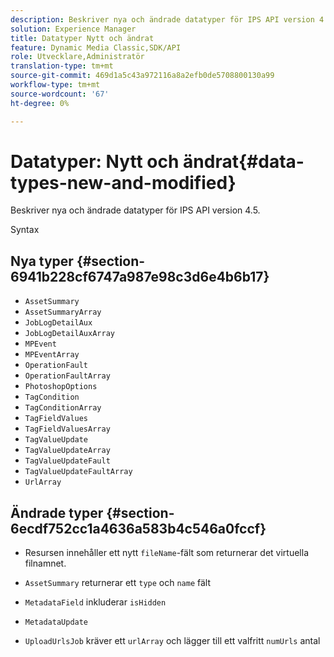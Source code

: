 ```yaml
---
description: Beskriver nya och ändrade datatyper för IPS API version 4.5.
solution: Experience Manager
title: Datatyper Nytt och ändrat
feature: Dynamic Media Classic,SDK/API
role: Utvecklare,Administratör
translation-type: tm+mt
source-git-commit: 469d1a5c43a972116a8a2efb0de5708800130a99
workflow-type: tm+mt
source-wordcount: '67'
ht-degree: 0%

---
```



# Datatyper: Nytt och ändrat{#data-types-new-and-modified}

Beskriver nya och ändrade datatyper för IPS API version 4.5.

Syntax

## Nya typer {#section-6941b228cf6747a987e98c3d6e4b6b17}

* `AssetSummary`
* `AssetSummaryArray`
* `JobLogDetailAux`
* `JobLogDetailAuxArray`
* `MPEvent`
* `MPEventArray`
* `OperationFault`
* `OperationFaultArray`
* `PhotoshopOptions`
* `TagCondition`
* `TagConditionArray`
* `TagFieldValues`
* `TagFieldValuesArray`
* `TagValueUpdate`
* `TagValueUpdateArray`
* `TagValueUpdateFault`
* `TagValueUpdateFaultArray`
* `UrlArray`

## Ändrade typer {#section-6ecdf752cc1a4636a583b4c546a0fccf}

* Resursen innehåller ett nytt `fileName`-fält som returnerar det virtuella filnamnet.
* `AssetSummary` returnerar ett  `type` och  `name` fält

* `MetadataField` inkluderar  `isHidden`

* `MetadataUpdate`
* `UploadUrlsJob` kräver ett  `urlArray` och lägger till ett valfritt  `numUrls` antal

